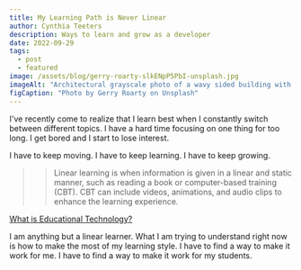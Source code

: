 ```yaml
---
title: My Learning Path is Never Linear
author: Cynthia Teeters
description: Ways to learn and grow as a developer
date: 2022-09-29
tags:
  - post
  - featured
image: /assets/blog/gerry-roarty-slkENpP5PbI-unsplash.jpg
imageAlt: "Architectural grayscale photo of a wavy sided building with circles on the side"
figCaption: "Photo by Gerry Roarty on Unsplash"
---
```

I've recently come to realize that I learn best when I constantly switch between different topics. I have a hard time focusing on one thing for too long. I get bored and I start to lose interest.

I have to keep moving. I have to keep learning. I have to keep growing.

>> Linear learning is when information is given in a linear and static manner, such as reading a book or computer-based training (CBT). CBT can include videos, animations, and audio clips to enhance the learning experience.

[What is Educational Technology?](https://www.elearn2grow.com/2021/07/14/what-is-educational-technology/)


I am anything but a linear learner. What I am trying to understand right now is how to make the most of my learning style. I have to find a way to make it work for me. I have to find a way to make it work for my students.